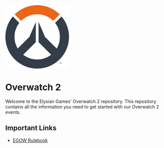 <img src="assets/official/ow2_dark_transparent.png" height="200px"/>

# Overwatch 2

Welcome to the Elysian Games' Overwatch 2 repository. This repository contains all the information you need to get started with our Overwatch 2 events.

## Important Links

- [EGOW Rulebook](./docs/EGOW/rules.md)

